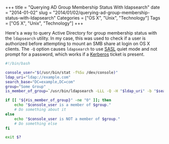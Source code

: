 +++
title = "Querying AD Group Membership Status With ldapsearch"
date = "2014-01-02"
slug = "2014/01/02/querying-ad-group-membership-status-with-ldapsearch"
Categories = ["OS X", "Unix", "Technology"]
Tags = ["OS X", "Unix", "Technology"]
+++

Here's a way to query Active Directory for group membership status with the `ldapsearch` utility. In my case, this was used to check if a user is authorized before attempting to mount an SMB share at login on OS X clients. The `-Q` option causes `ldapsearch` to use [SASL][1] quiet mode and not prompt for a password, which works if a [Kerberos][2] ticket is present.

```sh
#!/bin/bash

console_user="$(/usr/bin/stat -f%Su /dev/console)"
ldap_uri="ldap://example.com"
search_base="DC=example,DC=com"
group="Some Group"
is_member_of_group=`/usr/bin/ldapsearch -LLL -Q -H "$ldap_uri" -b "$search_base" "sAMAccountName=$console_user" sAMAccountName | $grep "OU=$group"` # -Q prevents the authentication prompt, works if kerberos ticket exists

if [[ "${#is_member_of_group}" -ne "0" ]]; then
    echo "$console_user is a member of $group."
    # Do something about it
else
    echo "$console_user is NOT a member of $group."
    # Do something else
fi

exit $?
```

[1]: http://en.wikipedia.org/wiki/Simple_Authentication_and_Security_Layer
[2]: http://web.mit.edu/~kerberos/
